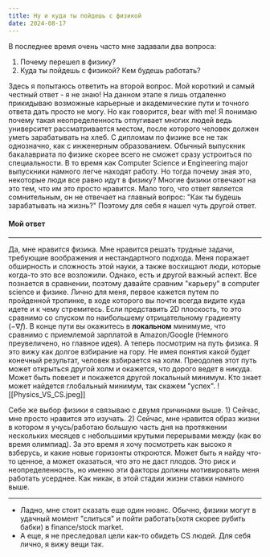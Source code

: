 ```yaml
---
title: Ну и куда ты пойдешь с физикой
date: 2024-08-17
---
```

В последнее время очень часто мне задавали два вопроса:
1) Почему перешел в физику?
2) Куда ты пойдешь с физикой? Кем будешь работать?

Здесь я попытаюсь ответить на второй вопрос. Мой короткий и самый честный ответ - я не знаю! На данном этапе я лишь отдаленно прикидываю возможные карьерные и академические пути и точного ответа дать просто не могу. Но как говорится, bear with me!
Я понимаю почему такая неопределенность отпугивает многих людей ведь университет рассматривается местом, после которого человек должен уметь зарабатывать на хлеб. С дипломам по физике все не так однозначно, как с инженерным образованием. Обычный выпускник бакалавриата по физике скорее всего не сможет сразу устроиться по специальности. В то время как Computer Science и Engineering major выпускники намного легче находят работу. Но тогда почему зная это, некоторые люди все равно идут в физику?
Многие физики отвечают на это тем, что им это просто нравится. Мало того, что ответ является сомнительным, он не отвечает на главный вопрос: "Как ты будешь зарабатывать на жизнь?" Поэтому для себя я нашел чуть другой ответ. 


#### Мой ответ
---
 Да, мне нравится физика. Мне нравится решать трудные задачи, требующие воображения и нестандартного подхода. Меня поражает обширность и сложность этой науки, а также восхищают люди, которые когда-то это все возложили. Однако, есть и другой важный аспект. Все познается в сравнении, поэтому давайте сравним "карьеру" в computer science и физике. Лично для меня, первое кажется путем по пройденной тропинке, в ходе которого вы почти всегда видите куда идете и к чему стремитесь. Если представить 2D плоскость, то это сравнимо со спуском по наибольшему отрицательному градиенту ($-\nabla f$). В конце пути вы окажитесь в **локальном** минимуме, что сравнимо с приемлемой зарплатой в Amazon/Google (Немного преувеличено, но главное идея). А теперь посмотрим на путь физика. Я это вижу как долгое взбирание на гору. Не имея понятия какой будет конечный результат, человек взбирается на холм. Преодолев этот путь может открыться другой холм и окажется, что дорого ведет в никуда. Может быть повезет и покажется другой локальный минимум. Кто знает может найдется глобальный минимум, так скажем "успех". 
![[Physics_VS_CS.jpeg]]
 
 Себе же выбор физики я связываю с двумя причинами выше. 1) Сейчас, мне просто нравится это изучать. 2) Сейчас, мне нравится образ жизни в котором я учусь/работаю большую часть дня на протяжении нескольких месяцев с небольшими крутыми перерывами между (как во время олимпиад). За это время я хочу посмотреть как высоко я взберусь, и какие новые горизонты откроются. Может быть я найду что-то ценное, а может оказаться, что это не даст плодов. Это риск и неопределенность, но именно эти факторы должны мотивировать меня работать усерднее. Как никак, в этой стадии жизни ставки намного выше.


---
- Ладно, мне стоит сказать еще один нюанс. Обычно, физики могут в удачный момент "слиться" и пойти работать(хотя скорее рубить бабки) в finance/stock market. 
- А еще, я не преследовал цели как-то обидеть СS людей. Для себя лично, я вижу вещи так. 